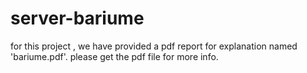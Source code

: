 # server-bariume
for this project , we have provided a pdf report for explanation named 'bariume.pdf'.
please get the pdf file for more info.

